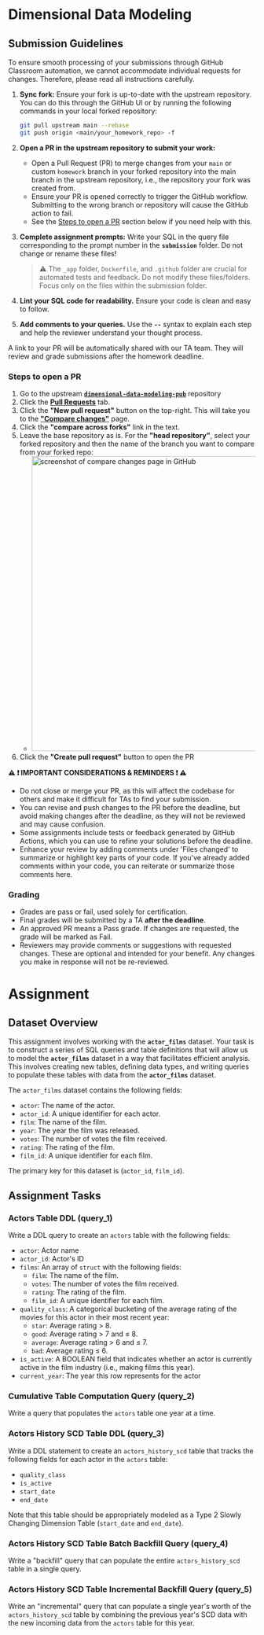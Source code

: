 # Dimensional Data Modeling

## Submission Guidelines

To ensure smooth processing of your submissions through GitHub Classroom automation, we cannot accommodate individual requests for changes. Therefore, please read all instructions carefully.

1. **Sync fork:** Ensure your fork is up-to-date with the upstream repository. You can do this through the GitHub UI or by running the following commands in your local forked repository:

    ```bash
    git pull upstream main --rebase
    git push origin <main/your_homework_repo> -f
    ```

3. **Open a PR in the upstream repository to submit your work:**
    - Open a Pull Request (PR) to merge changes from your `main` or custom `homework` branch in your forked repository into the main branch in the upstream repository, i.e., the repository your fork was created from.
    - Ensure your PR is opened correctly to trigger the GitHub workflow. Submitting to the wrong branch or repository will cause the GitHub action to fail.
    - See the [Steps to open a PR](#steps-to-open-a-pr) section below if you need help with this.

5. **Complete assignment prompts:** Write your SQL in the query file corresponding to the prompt number in the **`submission`** folder. Do not change or rename these files!
    >
    > :warning: The `_app` folder, `Dockerfile`, and `.github` folder are crucial for automated tests and feedback.
Do not modify these files/folders. Focus only on the files within the submission folder.
    >

6. **Lint your SQL code for readability.** Ensure your code is clean and easy to follow.

7. **Add comments to your queries.** Use the **`--`** syntax to explain each step and help the reviewer understand your thought process. 

A link to your PR will be automatically shared with our TA team. They will review and grade submissions after the homework deadline.

### Steps to open a PR
  1. Go to the upstream [**`dimensional-data-modeling-pub`**](https://github.com/DataExpert-ZachWilson-V4/dimensional-data-modeling-pub) repository
  2. Click the [**Pull Requests**](https://github.com/DataExpert-ZachWilson-V4/dimensional-data-modeling-pub/pulls) tab.
  3. Click the **"New pull request"** button on the top-right. This will take you to the [**"Compare changes"**](https://github.com/DataExpert-ZachWilson-V4/dimensional-data-modeling-pub/compare) page.
  4. Click the **"compare across forks"** link in the text.
  5. Leave the base repository as is. For the **"head repository"**, select your forked repository and then the name of the branch you want to compare from your forked repo:
     - <img src="compare_changes_screenshot.png" alt="screenshot of compare changes page in GitHub" width="600">
  6. Click the **"Create pull request"** button to open the PR

**:warning: :exclamation: IMPORTANT CONSIDERATIONS & REMINDERS :exclamation: :warning:**
  - Do not close or merge your PR, as this will affect the codebase for others and make it difficult for TAs to find your submission.
  - You can revise and push changes to the PR before the deadline, but avoid making changes after the deadline, as they will not be reviewed and may cause confusion.
  - Some assignments include tests or feedback generated by GitHub Actions, which you can use to refine your solutions before the deadline.
  - Enhance your review by adding comments under 'Files changed' to summarize or highlight key parts of your code. If you've already added comments within your code, you can reiterate or summarize those comments here.

### Grading
  - Grades are pass or fail, used solely for certification.
  - Final grades will be submitted by a TA **after the deadline**.
  - An approved PR means a Pass grade. If changes are requested, the grade will be marked as Fail.
  - Reviewers may provide comments or suggestions with requested changes. These are optional and intended for your benefit. Any changes you make in response will not be re-reviewed.

Assignment
==================

## Dataset Overview

This assignment involves working with the **`actor_films`** dataset. Your task is to construct a series of SQL queries and table definitions that will allow us to model the **`actor_films`** dataset in a way that facilitates efficient analysis. This involves creating new tables, defining data types, and writing queries to populate these tables with data from the **`actor_films`** dataset.

The `actor_films` dataset contains the following fields:

- `actor`: The name of the actor.
- `actor_id`: A unique identifier for each actor.
- `film`: The name of the film.
- `year`: The year the film was released.
- `votes`: The number of votes the film received.
- `rating`: The rating of the film.
- `film_id`: A unique identifier for each film.

The primary key for this dataset is (`actor_id`, `film_id`).

## Assignment Tasks

### Actors Table DDL (query_1)

Write a DDL query to create an `actors` table with the following fields:

- `actor`: Actor name
- `actor_id`: Actor's ID
- `films`: An array of `struct` with the following fields:
  - `film`: The name of the film.
  - `votes`: The number of votes the film received.
  - `rating`: The rating of the film.
  - `film_id`: A unique identifier for each film.
- `quality_class`: A categorical bucketing of the average rating of the movies for this actor in their most recent year:
  - `star`: Average rating > 8.
  - `good`: Average rating > 7 and ≤ 8.
  - `average`: Average rating > 6 and ≤ 7.
  - `bad`: Average rating ≤ 6.
- `is_active`: A BOOLEAN field that indicates whether an actor is currently active in the film industry (i.e., making films this year).
- `current_year`: The year this row represents for the actor

### Cumulative Table Computation Query (query_2)

Write a query that populates the `actors` table one year at a time.

### Actors History SCD Table DDL (query_3)

Write a DDL statement to create an `actors_history_scd` table that tracks the following fields for each actor in the `actors` table:

- `quality_class`
- `is_active`
- `start_date`
- `end_date`

Note that this table should be appropriately modeled as a Type 2 Slowly Changing Dimension Table (`start_date` and `end_date`).

### Actors History SCD Table Batch Backfill Query (query_4)

Write a "backfill" query that can populate the entire `actors_history_scd` table in a single query.

### Actors History SCD Table Incremental Backfill Query (query_5)

Write an "incremental" query that can populate a single year's worth of the `actors_history_scd` table by combining the previous year's SCD data with the new incoming data from the `actors` table for this year.
